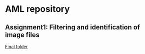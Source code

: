 # AML repository

## Assignment1: Filtering and identification of image files
[Final folder](https://www.github.com/g185/AMLrepository/Assignment1/final/)